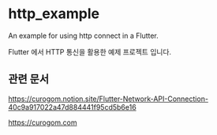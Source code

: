 # http_example

An example for using http connect in a Flutter.

Flutter 에서 HTTP 통신을 활용한 예제 프로젝트 입니다.

## 관련 문서
https://curogom.notion.site/Flutter-Network-API-Connection-40c9a917022a47d884441f95cd5b6e16

https://curogom.com
